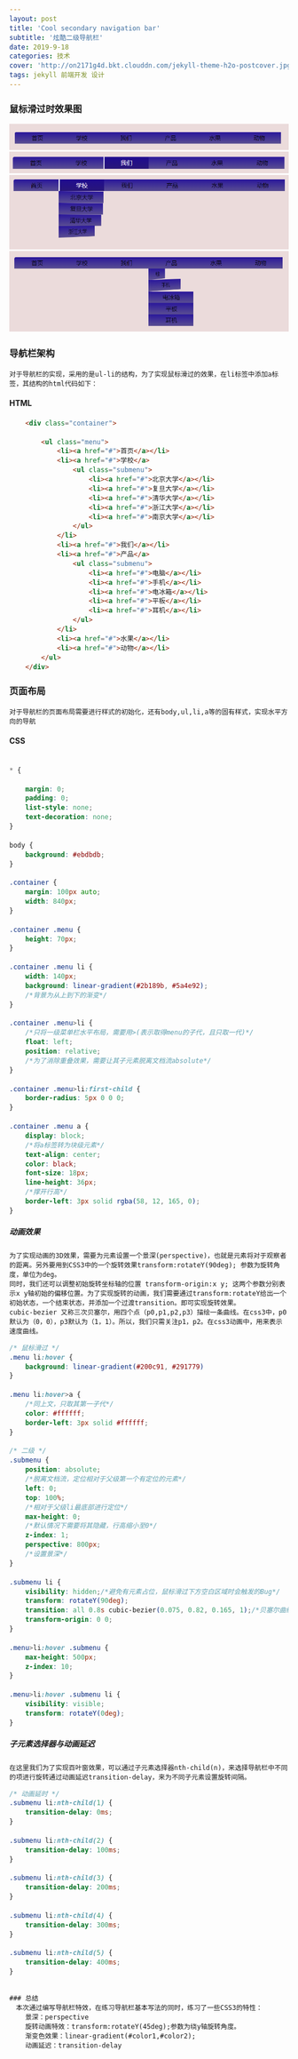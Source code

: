 ```yaml
---
layout: post
title: 'Cool secondary navigation bar'
subtitle: '炫酷二级导航栏'
date: 2019-9-18
categories: 技术
cover: 'http://on2171g4d.bkt.clouddn.com/jekyll-theme-h2o-postcover.jpg'
tags: jekyll 前端开发 设计
---
```


### 鼠标滑过时效果图

![](../images/pic1.png)
![](../images/pic2.png)
![](../images/pic3.png)
![](../images/pic4.png)

### 导航栏架构

    对于导航栏的实现，采用的是ul-li的结构，为了实现鼠标滑过的效果，在li标签中添加a标签，其结构的html代码如下：

#### HTML

``` html
    <div class="container">

        <ul class="menu">
            <li><a href="#">首页</a></li>
            <li><a href="#">学校</a>
                <ul class="submenu">
                    <li><a href="#">北京大学</a></li>
                    <li><a href="#">复旦大学</a></li>
                    <li><a href="#">清华大学</a></li>
                    <li><a href="#">浙江大学</a></li>
                    <li><a href="#">南京大学</a></li>
                </ul>
            </li>
            <li><a href="#">我们</a></li>
            <li><a href="#">产品</a>
                <ul class="submenu">
                    <li><a href="#">电脑</a></li>
                    <li><a href="#">手机</a></li>
                    <li><a href="#">电冰箱</a></li>
                    <li><a href="#">平板</a></li>
                    <li><a href="#">耳机</a></li>
                </ul>
            </li>
            <li><a href="#">水果</a></li>
            <li><a href="#">动物</a></li>
        </ul>
    </div>
```

### 页面布局

    对于导航栏的页面布局需要进行样式的初始化，还有body,ul,li,a等的固有样式，实现水平方向的导航

#### CSS

``` css

* {

    margin: 0;
    padding: 0;
    list-style: none;
    text-decoration: none;
}

body {
    background: #ebdbdb;
}

.container {
    margin: 100px auto;
    width: 840px;
}

.container .menu {
    height: 70px;
}

.container .menu li {
    width: 140px;
    background: linear-gradient(#2b189b, #5a4e92);
    /*背景为从上到下的渐变*/
}

.container .menu>li {
    /*只将一级菜单栏水平布局，需要用>(表示取得menu的子代，且只取一代)*/
    float: left;
    position: relative;
    /*为了消除重叠效果，需要让其子元素脱离文档流absolute*/
}

.container .menu>li:first-child {
    border-radius: 5px 0 0 0;
}

.container .menu a {
    display: block;
    /*将a标签转为块级元素*/
    text-align: center;
    color: black;
    font-size: 18px;
    line-height: 36px;
    /*撑开行高*/
    border-left: 3px solid rgba(58, 12, 165, 0);
}
```

##### 动画效果

    为了实现动画的3D效果，需要为元素设置一个景深(perspective)，也就是元素将对于观察者的距离。另外要用到CSS3中的一个旋转效果transform:rotateY(90deg); 参数为旋转角度，单位为deg。
    同时，我们还可以调整初始旋转坐标轴的位置 transform-origin:x y; 这两个参数分别表示x y轴初始的偏移位置。为了实现旋转的动画，我们需要通过transform:rotateY给出一个初始状态，一个结束状态，并添加一个过渡transition。即可实现旋转效果。
    cubic-bezier 又称三次贝塞尔，用四个点（p0,p1,p2,p3）描绘一条曲线。在css3中，p0默认为（0，0），p3默认为（1，1）。所以，我们只需关注p1，p2。在css3动画中，用来表示速度曲线。

``` css
/* 鼠标滑过 */
.menu li:hover {
    background: linear-gradient(#200c91, #291779)
}

.menu li:hover>a {
    /*同上文，只取其第一子代*/
    color: #ffffff;
    border-left: 3px solid #ffffff;
}

/* 二级 */
.submenu {
    position: absolute;
    /*脱离文档流，定位相对于父级第一个有定位的元素*/
    left: 0;
    top: 100%;
    /*相对于父级li最底部进行定位*/
    max-height: 0;
    /*默认情况下需要将其隐藏，行高缩小至0*/    
    z-index: 1;
    perspective: 800px;
    /*设置景深*/
}

.submenu li {
    visibility: hidden;/*避免有元素占位，鼠标滑过下方空白区域时会触发的Bug*/
    transform: rotateY(90deg);
    transition: all 0.8s cubic-bezier(0.075, 0.82, 0.165, 1);/*贝塞尔曲线(速度曲线)*/
    transform-origin: 0 0;
}

.menu>li:hover .submenu {
    max-height: 500px;
    z-index: 10;
}

.menu>li:hover .submenu li {
    visibility: visible;
    transform: rotateY(0deg);
}
```
##### 子元素选择器与动画延迟
    在这里我们为了实现百叶窗效果，可以通过子元素选择器nth-child(n)，来选择导航栏中不同的项进行旋转通过动画延迟transition-delay，来为不同子元素设置旋转间隔。
    
```css
/* 动画延时 */
.submenu li:nth-child(1) {
    transition-delay: 0ms;
}

.submenu li:nth-child(2) {
    transition-delay: 100ms;
}

.submenu li:nth-child(3) {
    transition-delay: 200ms;
}

.submenu li:nth-child(4) {
    transition-delay: 300ms;
}

.submenu li:nth-child(5) {
    transition-delay: 400ms;
}
```

```

### 总结
　本次通过编写导航栏特效，在练习导航栏基本写法的同时，练习了一些CSS3的特性：
    景深：perspective
    旋转动画特效：transform:rotateY(45deg);参数为绕y轴旋转角度。
    渐变色效果：linear-gradient(#color1,#color2);
    动画延迟：transition-delay
